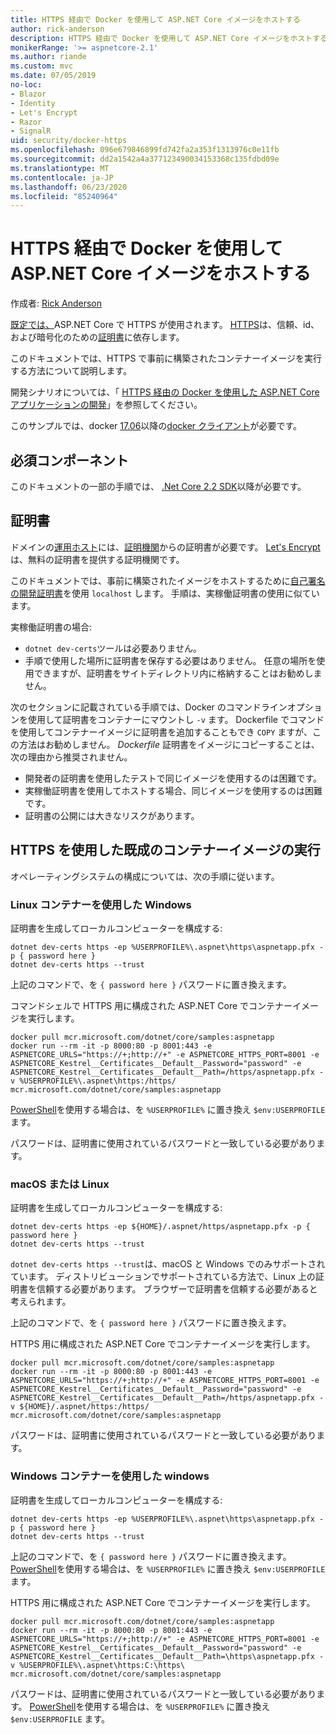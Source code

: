 ```yaml
---
title: HTTPS 経由で Docker を使用して ASP.NET Core イメージをホストする
author: rick-anderson
description: HTTPS 経由で Docker を使用して ASP.NET Core イメージをホストする方法について説明します。
monikerRange: '>= aspnetcore-2.1'
ms.author: riande
ms.custom: mvc
ms.date: 07/05/2019
no-loc:
- Blazor
- Identity
- Let's Encrypt
- Razor
- SignalR
uid: security/docker-https
ms.openlocfilehash: 096e679846899fd742fa2a353f1313976c0e11fb
ms.sourcegitcommit: dd2a1542a4a377123490034153368c135fdbd09e
ms.translationtype: MT
ms.contentlocale: ja-JP
ms.lasthandoff: 06/23/2020
ms.locfileid: "85240964"
---
```

# <a name="hosting-aspnet-core-images-with-docker-over-https"></a>HTTPS 経由で Docker を使用して ASP.NET Core イメージをホストする

作成者: [Rick Anderson](https://twitter.com/RickAndMSFT)

[既定では、](/aspnet/core/security/enforcing-ssl)ASP.NET Core で HTTPS が使用されます。 [HTTPS](https://en.wikipedia.org/wiki/HTTPS)は、信頼、id、および暗号化のための[証明書](https://en.wikipedia.org/wiki/Public_key_certificate)に依存します。

このドキュメントでは、HTTPS で事前に構築されたコンテナーイメージを実行する方法について説明します。

開発シナリオについては、「 [HTTPS 経由の Docker を使用した ASP.NET Core アプリケーションの開発](https://github.com/dotnet/dotnet-docker/blob/master/samples/run-aspnetcore-https-development.md)」を参照してください。

このサンプルでは、docker [17.06](https://docs.docker.com/release-notes/docker-ce)以降の[docker クライアント](https://www.docker.com/products/docker)が必要です。

## <a name="prerequisites"></a>必須コンポーネント

このドキュメントの一部の手順では、 [.Net Core 2.2 SDK](https://dotnet.microsoft.com/download)以降が必要です。

## <a name="certificates"></a>証明書

ドメインの[運用ホスト](https://blogs.msdn.microsoft.com/webdev/2017/11/29/configuring-https-in-asp-net-core-across-different-platforms/)には、[証明機関](https://wikipedia.org/wiki/Certificate_authority)からの証明書が必要です。 [Let's Encrypt](https://letsencrypt.org/)は、無料の証明書を提供する証明機関です。

このドキュメントでは、事前に構築されたイメージをホストするために[自己署名の開発証明書](https://en.wikipedia.org/wiki/Self-signed_certificate)を使用 `localhost` します。 手順は、実稼働証明書の使用に似ています。

実稼働証明書の場合:

* `dotnet dev-certs`ツールは必要ありません。
* 手順で使用した場所に証明書を保存する必要はありません。 任意の場所を使用できますが、証明書をサイトディレクトリ内に格納することはお勧めしません。

次のセクションに記載されている手順では、Docker のコマンドラインオプションを使用して証明書をコンテナーにマウントし `-v` ます。 Dockerfile でコマンドを使用してコンテナーイメージに証明書を追加することもでき `COPY` ますが、この方法はお勧めしません。 *Dockerfile* 証明書をイメージにコピーすることは、次の理由から推奨されません。

* 開発者の証明書を使用したテストで同じイメージを使用するのは困難です。
* 実稼働証明書を使用してホストする場合、同じイメージを使用するのは困難です。
* 証明書の公開には大きなリスクがあります。

## <a name="running-pre-built-container-images-with-https"></a>HTTPS を使用した既成のコンテナーイメージの実行

オペレーティングシステムの構成については、次の手順に従います。

### <a name="windows-using-linux-containers"></a>Linux コンテナーを使用した Windows

証明書を生成してローカルコンピューターを構成する:

```dotnetcli
dotnet dev-certs https -ep %USERPROFILE%\.aspnet\https\aspnetapp.pfx -p { password here }
dotnet dev-certs https --trust
```

上記のコマンドで、を `{ password here }` パスワードに置き換えます。

コマンドシェルで HTTPS 用に構成された ASP.NET Core でコンテナーイメージを実行します。

```console
docker pull mcr.microsoft.com/dotnet/core/samples:aspnetapp
docker run --rm -it -p 8000:80 -p 8001:443 -e ASPNETCORE_URLS="https://+;http://+" -e ASPNETCORE_HTTPS_PORT=8001 -e ASPNETCORE_Kestrel__Certificates__Default__Password="password" -e ASPNETCORE_Kestrel__Certificates__Default__Path=/https/aspnetapp.pfx -v %USERPROFILE%\.aspnet\https:/https/ mcr.microsoft.com/dotnet/core/samples:aspnetapp
```

[PowerShell](/powershell/scripting/overview)を使用する場合は、を `%USERPROFILE%` に置き換え `$env:USERPROFILE` ます。

パスワードは、証明書に使用されているパスワードと一致している必要があります。

### <a name="macos-or-linux"></a>macOS または Linux

証明書を生成してローカルコンピューターを構成する:

```dotnetcli
dotnet dev-certs https -ep ${HOME}/.aspnet/https/aspnetapp.pfx -p { password here }
dotnet dev-certs https --trust
```

`dotnet dev-certs https --trust`は、macOS と Windows でのみサポートされています。 ディストリビューションでサポートされている方法で、Linux 上の証明書を信頼する必要があります。 ブラウザーで証明書を信頼する必要があると考えられます。

上記のコマンドで、を `{ password here }` パスワードに置き換えます。

HTTPS 用に構成された ASP.NET Core でコンテナーイメージを実行します。

```console
docker pull mcr.microsoft.com/dotnet/core/samples:aspnetapp
docker run --rm -it -p 8000:80 -p 8001:443 -e ASPNETCORE_URLS="https://+;http://+" -e ASPNETCORE_HTTPS_PORT=8001 -e ASPNETCORE_Kestrel__Certificates__Default__Password="password" -e ASPNETCORE_Kestrel__Certificates__Default__Path=/https/aspnetapp.pfx -v ${HOME}/.aspnet/https:/https/ mcr.microsoft.com/dotnet/core/samples:aspnetapp
```

パスワードは、証明書に使用されているパスワードと一致している必要があります。

### <a name="windows-using-windows-containers"></a>Windows コンテナーを使用した windows

証明書を生成してローカルコンピューターを構成する:

```dotnetcli
dotnet dev-certs https -ep %USERPROFILE%\.aspnet\https\aspnetapp.pfx -p { password here }
dotnet dev-certs https --trust
```

上記のコマンドで、を `{ password here }` パスワードに置き換えます。 [PowerShell](/powershell/scripting/overview)を使用する場合は、を `%USERPROFILE%` に置き換え `$env:USERPROFILE` ます。

HTTPS 用に構成された ASP.NET Core でコンテナーイメージを実行します。

```console
docker pull mcr.microsoft.com/dotnet/core/samples:aspnetapp
docker run --rm -it -p 8000:80 -p 8001:443 -e ASPNETCORE_URLS="https://+;http://+" -e ASPNETCORE_HTTPS_PORT=8001 -e ASPNETCORE_Kestrel__Certificates__Default__Password="password" -e ASPNETCORE_Kestrel__Certificates__Default__Path=\https\aspnetapp.pfx -v %USERPROFILE%\.aspnet\https:C:\https\ mcr.microsoft.com/dotnet/core/samples:aspnetapp
```

パスワードは、証明書に使用されているパスワードと一致している必要があります。 [PowerShell](/powershell/scripting/overview)を使用する場合は、を `%USERPROFILE%` に置き換え `$env:USERPROFILE` ます。

